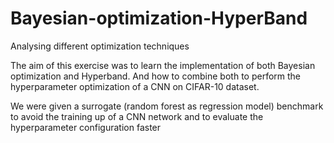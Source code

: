 # Bayesian-optimization-HyperBand
Analysing different optimization techniques

The aim of this exercise was to learn the implementation of both Bayesian optimization and Hyperband. And how to combine 
both to perform the hyperparameter optimization of a CNN on CIFAR-10 dataset. 

We were given a  surrogate (random forest as regression model) benchmark to avoid the training up of a
CNN network and to evaluate the hyperparameter configuration faster

